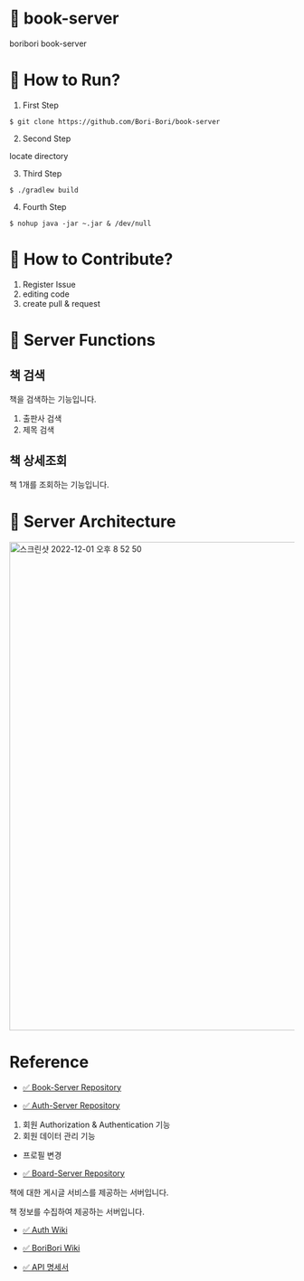 # 🤗 book-server
boribori book-server

# 🧐 How to Run?

1. First Step

```shell
$ git clone https://github.com/Bori-Bori/book-server
```

2. Second Step

locate directory

3. Third Step

```shell
$ ./gradlew build
```

4. Fourth Step

```shell
$ nohup java -jar ~.jar & /dev/null
```

# 🌼 How to Contribute?

1. Register Issue
2. editing code
3. create pull & request

# 🔎 Server Functions

## 책 검색

책을 검색하는 기능입니다.

1. 출판사 검색
2. 제목 검색

## 책 상세조회
책 1개를 조회하는 기능입니다.

# 🏢 Server Architecture

<img width="864" alt="스크린샷 2022-12-01 오후 8 52 50" src="https://user-images.githubusercontent.com/79268661/205050747-ad214e64-09f0-42da-9052-4482c84119a8.png">

# Reference
* [✅ Book-Server Repository](https://github.com/Bori-Bori/book-server)

* [✅ Auth-Server Repository](https://github.com/Bori-Bori/auth-server)
1. 회원 Authorization & Authentication 기능
2. 회원 데이터 관리 기능
  * 프로필 변경

* [✅ Board-Server Repository](https://github.com/Bori-Bori/board-server)

책에 대한 게시글 서비스를 제공하는 서버입니다.


책 정보를 수집하여 제공하는 서버입니다.

* [✅ Auth Wiki](https://github.com/Bori-Bori/auth-server/wiki)

* [✅ BoriBori Wiki](https://simyeon-workspace.notion.site/Bori-Bori-881dcdee1688425bb8c887d637cac598)

* [✅ API 명세서](https://simyeon-workspace.notion.site/API-eb991d72d50d4f5c8069334874fc6442)
